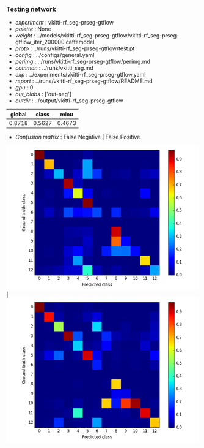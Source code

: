 ### Testing network
- *experiment* : vkitti-rf_seg-prseg-gtflow
- *palette* : None
- *weight* : ../models/vkitti-rf_seg-prseg-gtflow/vkitti-rf_seg-prseg-gtflow_iter_200000.caffemodel
- *proto* : ../runs/vkitti-rf_seg-prseg-gtflow/test.pt
- *config* : ../configs/general.yaml
- *perimg* : ../runs/vkitti-rf_seg-prseg-gtflow/perimg.md
- *common* : ../runs/vkitti_seg.md
- *exp* : ../experiments/vkitti-rf_seg-prseg-gtflow.yaml
- *report* : ../runs/vkitti-rf_seg-prseg-gtflow/README.md
- *gpu* : 0
- *out_blobs* : ['out-seg']
- *outdir* : ../output/vkitti-rf_seg-prseg-gtflow

global | class | miou
------ | ----- | ----
0.8718 | 0.5627 | 0.4673

- *Confusion matrix* : False Negative | False Positive

![conf_mat_fn](confmat_fn.png) | ![conf_mat_fp](confmat_fp.png)
